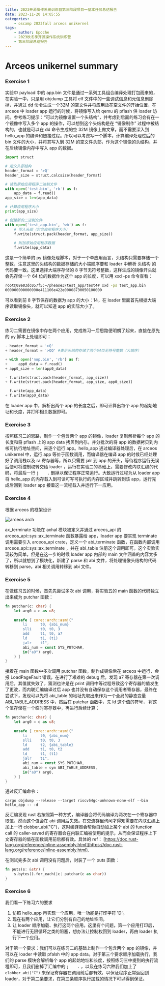 ```yaml
---
title: 2023开源操作系统训练营第三阶段项目一基本任务总结报告
date: 2023-11-20 14:05:55
categories:
    - oscamp 2023fall arceos unikernel
tags:
    - author: Epoche
    - 2023秋冬季开源操作系统训练营
    - 第三阶段总结报告
---
```


# Arceos unikernel summary

### Exercise 1

实验中 payload 中的 app.bin 文件是通过一系列工具组合编译处理打包而来的，在实验一中，只是用 objdump 工具将 elf 文件中的一些调试信息和元信息删除掉，并通过 dd 命令生成一个32M 的空文件并将应用放在空文件的开始位置，在 arceos 中 loader app 运行的时候，将镜像写入给 qemu 的 pflash 供 loader 访问。参考练习提示：“可以为镜像设置一个头结构”，并考虑到后面的练习会有在一个镜像中写入多个 app 的操作，可以想到这个头结构是在 “镜像制作” 过程中被结构的，也就是可以在 dd 命令生成的空 32M 镜像上做文章，而不需要深入到 hello_app 的编译和链接过程。所以可以考虑写一个脚本，计算编译处理过后的 bin 文件的大小，并将其写入到 32M 的空文件头部，作为这个镜像的头结构，并在后续镜像内存中写入 app 的数据。

```python
import struct

# 定义头部结构
header_format = '>Q'  
header_size = struct.calcsize(header_format)

# 读取原始应用程序二进制文件
with open('test.bin', 'rb') as f:
    app_data = f.read()
app_size = len(app_data)

# 计算应用程序大小
print(app_size)

# 创建新的二进制文件
with open('test_app.bin', 'wb') as f:
    # 写入头部（包含应用程序大小）
    f.write(struct.pack(header_format, app_size))
    
    # 附加原始应用程序数据
    f.write(app_data)
```

这是一个简单的 py 镜像处理脚本，对于一个单应用而言，头结构只需要存储一个整数，注意这里的头结构的数据存储的大小端顺序要和 loader 中解析 头结构 的代码要一致。这里选择大端序存储的 8 字节无符号整数，这样生成的镜像开头就会先存储一个 64 位的数据作为这个 app 的长度，可以用 xxd -ps 命令查看：

```bash
root@08e03dc057f5:~/phease3/test_app/test4# xxd -ps test_app.bin
000000000000000e411106e422e00008730050100000
```

可以看到前 8 字节保存的数据为 app 的大小：14，在 loader 里面首先根据大端序读取镜像头，就可以知道 app 的实际大小了。

### Exercise 2

练习二需要在镜像中存在两个应用，完成练习一后思路便明朗了起来，直接在原先的 py 脚本上处理即可：

```python
- header_format = '>Q'
+ header_format = '>QQ' #表示头结构存储了两个64位无符号整数（大端序）

+ with open('nop.bin', 'rb') as f:
+     app0_data = f.read()
+ app0_size = len(app0_data)

- f.write(struct.pack(header_format, app_size))
+ f.write(struct.pack(header_format, app_size, app0_size))

  f.write(app_data)
+ f.write(app0_data)
```

在 loader app 中，解析出两个 app 的长度之后，即可计算出每个 app 的起始地址和长度，并打印相关数据即可。

### Exercise 3

按照练习二的思路，制作一个包含两个 app 的镜像，loader 复制解析每个 app 的长度和将 pflash 上的 app data 拷贝到内存。并分批次的将 app 的数据拷贝到内核可执行地址空间，来逐个运行 app。hello_app 通过编译器处理后，在 arceos unikernel 中，运行 app 等价于函数调用，而编译器在编译 app 的时候已经处理好了调用栈以及 ra 寄存器等，所以只需要 jalr 到 app 的开头，等待程序运行无误后便可将控制权转交给 loader ，运行在实验二的基础上，需要修改内联汇编的代码，将最后一行 `j    .` 删掉以保证程序正常运行。大致运行过程为从 loader app 将 hello_app 的内存载入到可读可写可执行的内存区域并跳转到该 app，运行完成后回到 loader app 接着这一流程载入并运行下一应用。

### Exercise 4

根据 arceos 的框架设计

![arceos arch](https://rcore-os.cn/arceos-tutorial-book/assets/ArceOS.svg)

ax_terminate 功能在 axhal 模块被定义并通过 arceos_api 的 arceos_api::sys::ax_terminate 函数暴露给 app，loader app 要实现 terminate 调用需要引入 arceos_api crate，定义一个 abi_terminate 函数，在函数内部调用 arceos_api::sys::ax_terminate ，并在 abi_table 注册这个调用即可。这个实验实现较为简单，但是在这一步的时候 loader app 内部的 main 文件涵盖的内容太多了，所以就想到了模块化，新建了 parse 和 abi 文件，将处理镜像头结构的代码转移到 parse，abi 相关调用转移到 abi 文件。

### Exercise 5

在做练习五的时候，首先先尝试多次 abi 调用，将实验五的 main 函数的代码独立出来成为 putchar 函数：

```rust
fn putchar(c: char) {
    let arg0 = c as u8;
    
    unsafe { core::arch::asm!("
        li      t0, {abi_num}
        slli    t0, t0, 3
        add     t1, t0, a7
        ld      t1, (t1)
        jalr    t1",
        abi_num = const SYS_PUTCHAR,
        in("a0") arg0,
    ) }
}
```

接着在 main 函数中多次调用 putchar 函数，制作成镜像后在 arceos 中运行，会报 LoadPageFault 错误。在进行了艰难的 debug 后，发现 a7 寄存器在第一次调用后，其值就失效了，猜测也许是在 print 调用中等过程导致这个寄存器的值发生了更改，而内联汇编编译过后 app 也并没有自动保存这个调用者寄存器，最终在尝试下，发现可以先将 abi_table 的地址先取出来作为一个全局的静态变量 ABI_TABLE_ADDRESS 中，然后在 putchar 函数中，先 ld 这个值的符号， 将这个值存储在一个临时寄存器中，再进行后续计算：

```rust
fn putchar(c: char) {
    let arg0 = c as u8;
    
    unsafe { core::arch::asm!("
        li      t0, {abi_num}
        slli    t0, t0, 3
        ld      t2, {abi_table}
        add     t1, t0, t2
        ld      t1, (t1)
        jalr    t1",
        abi_num = const SYS_PUTCHAR,
        abi_table = sym ABI_TABLE_ADDRESS,
        in("a0") arg0,
    ) }
}
```

通过反汇编命令：

```shell
cargo objdump --release --target riscv64gc-unknown-none-elf --bin hello_app -- -d
```

反汇编发现 rust 若按照第一种方式，编译器会将代码编译为两次在一个寄存器中取值，然而这个值会在 abi 调用后失效。在交流群里询问才得知需要在内联汇编上加上一行 clobber_abi("C")，这时编译器会帮你自动加上某个 abi 的 function call 的 caller-saved 的寄存器会在内联汇编被使用的提示，从而会保证程序上下文寄存器的值在函数调用前后都有效。具体的 ref： [https://doc.rust-lang.org/reference/inline-assembly.html](https://doc.rust-lang.org/reference/inline-assembly.html).

在测试完多次 abi 调用没有问题后，封装了一个 puts 函数：

```rust
fn puts(s: &str) {
    s.bytes().for_each(|c| putchar(c as char))
}
```

### Exercise 6

我们看一下练习六的要求

1. 仿照 hello_app 再实现一个应用，唯一功能是打印字符 'D'。
2. 现在有两个应用，让它们分别有自己的地址空间。
3. 让 loader 顺序加载、执行这两个应用。这里有个问题，第一个应用打印后，不能进行无限循环之类的阻塞，想办法让控制权回到 loader，再由 loader 执行下一个应用。

对于第一个要求：我们可以在练习二的基础上制作一个包含两个 app 的镜像，并可以在 loader 中读取 pfalsh 中的 app data。对于第三个要求顺序加载执行，我们的 parse 模块会解析每个 app 的起始地址和长度，按照练习三中提到的执行流程即可，且我们删掉了汇编中的 `j    .` ，以及在练习六种我们加上了 `clobber_abi("C")` 来保证寄存器在调用前后都有效，以保证程序正常返回到 loader，对于第二条要求，在第三条顺序执行加载的情况下可以得到保证。
